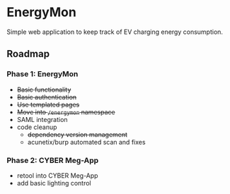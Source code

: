 # EnergyMon

Simple web application to keep track of EV charging energy consumption.

## Roadmap

### Phase 1: EnergyMon
* ~~Basic functionality~~
* ~~Basic authentication~~
* ~~Use templated pages~~
* ~~Move into `/energymon` namespace~~
* SAML integration
* code cleanup
  * ~~dependency version management~~
  * acunetix/burp automated scan and fixes

### Phase 2: CYBER Meg-App
* retool into CYBER Meg-App
* add basic lighting control